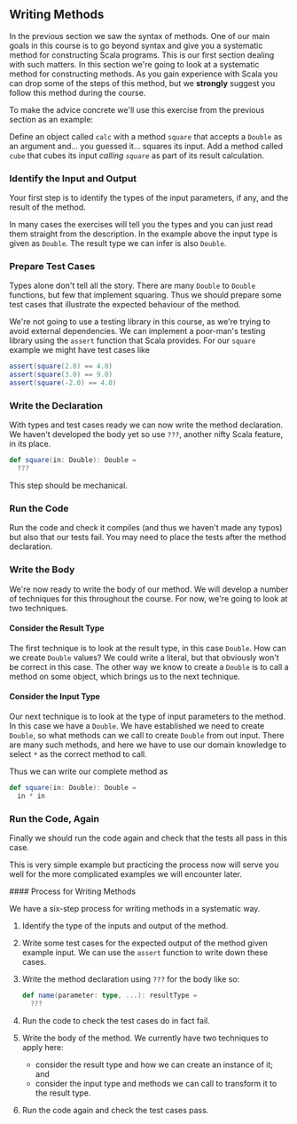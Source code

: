 ## Writing Methods

In the previous section we saw the syntax of methods. One of our main goals in this course is to go beyond syntax and give you a systematic method for constructing Scala programs. This is our first section dealing with such matters. In this section we're going to look at a systematic method for constructing methods. As you gain experience with Scala you can drop some of the steps of this method, but we **strongly** suggest you follow this method during the course.

To make the advice concrete we'll use this exercise from the previous section as an example:

Define an object called `calc` with a method `square` that accepts a `Double` as an argument and... you guessed it... squares its input. Add a method called `cube` that cubes its input *calling `square`* as part of its result calculation.

### Identify the Input and Output

Your first step is to identify the types of the input parameters, if any, and the result of the method.

In many cases the exercises will tell you the types and you can just read them straight from the description. In the example above the input type is given as `Double`. The result type we can infer is also `Double`.

### Prepare Test Cases

Types alone don't tell all the story. There are many `Double` to `Double` functions, but few that implement squaring. Thus we should prepare some test cases that illustrate the expected behaviour of the method.

We're not going to use a testing library in this course, as we're trying to avoid external dependencies. We can implement a poor-man's testing library using the `assert` function that Scala provides. For our `square` example we might have test cases like

~~~ scala
assert(square(2.0) == 4.0)
assert(square(3.0) == 9.0)
assert(square(-2.0) == 4.0)
~~~

### Write the Declaration

With types and test cases ready we can now write the method declaration. We haven't developed the body yet so use `???`, another nifty Scala feature, in its place.

~~~ scala
def square(in: Double): Double =
  ???
~~~

This step should be mechanical.

### Run the Code

Run the code and check it compiles (and thus we haven't made any typos) but also that our tests fail. You may need to place the tests after the method declaration.

### Write the Body

We're now ready to write the body of our method. We will develop a number of techniques for this throughout the course. For now, we're going to look at two techniques.

#### Consider the Result Type

The first technique is to look at the result type, in this case `Double`. How can we create `Double` values? We could write a literal, but that obviously won't be correct in this case. The other way we know to create a `Double` is to call a method on some object, which brings us to the next technique.

#### Consider the Input Type

Our next technique is to look at the type of input parameters to the method. In this case we have a `Double`. We have established we need to create `Double`, so what methods can we call to create `Double` from out input. There are many such methods, and here we have to use our domain knowledge to select `*` as the correct method to call.

Thus we can write our complete method as

~~~ scala
def square(in: Double): Double =
  in * in
~~~

### Run the Code, Again

Finally we should run the code again and check that the tests all pass in this case.

This is very simple example but practicing the process now will serve you well for the more complicated examples we will encounter later.

<div class="callout callout-info">
#### Process for Writing Methods

We have a six-step process for writing methods in a systematic way.

1. Identify the type of the inputs and output of the method.
2. Write some test cases for the expected output of the method given example input. We can use the `assert` function to write down these cases.
3. Write the method declaration using `???` for the body like so:

   ~~~ scala
   def name(parameter: type, ...): resultType =
     ???
   ~~~
4. Run the code to check the test cases do in fact fail.
5. Write the body of the method. We currently have two techniques to apply here:
   - consider the result type and how we can create an instance of it; and
   - consider the input type and methods we can call to transform it to the result type.
6. Run the code again and check the test cases pass.
</div>

